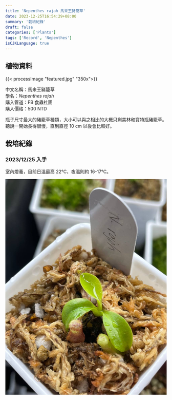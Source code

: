 ```yaml
---
title: 'Nepenthes rajah 馬來王豬籠草'
date: 2023-12-25T16:54:29+08:00
summary: '栽培紀錄'
draft: false
categories: ['Plants']
tags: ['Record', 'Nepenthes']
isCJKLanguage: true
---
```


## 植物資料

{{< processImage "featured.jpg" "350x">}}

中文名稱：馬來王豬籠草  
學名：*Nepenthes rajah*  
購入管道：FB 食蟲社團  
購入價格：500 NTD  

瓶子尺寸最大的豬籠草種類，大小可以與之相比的大概只剩美林和寶特瓶豬籠草。  
聽說一開始長得很慢，直到直徑 10 cm 以後會比較好。  

## 栽培紀錄

### 2023/12/25 入手

室內燈養，目前日溫最高 22℃，夜溫則約 16-17℃。  

![2023-12-25](./images/2023-12-25.jpg "直徑約三公分")
